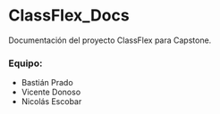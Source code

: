 ﻿# ClassFlex_Docs

Documentación del proyecto ClassFlex para Capstone.

### Equipo:
 * Bastián Prado
 * Vicente Donoso
 * Nicolás Escobar
